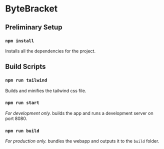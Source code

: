 # ByteBracket

## Preliminary Setup

### `npm install`

Installs all the dependencies for the project.

## Build Scripts


### `npm run tailwind`

Builds and minifies the tailwind css file.

### `npm run start`

*For development only.* builds the app and runs a development server on port 8080.

### `npm run build`

*For production only.* bundles the webapp and outputs it to the `build` folder.
